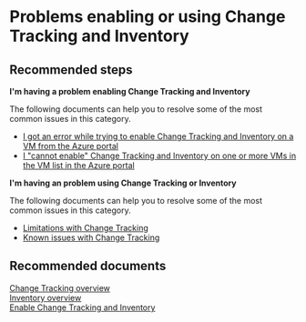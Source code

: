 <properties
    pageTitle="Problems enabling or using Change Tracking and Inventory"
    description="Problems enabling or using Change Tracking and Inventory"
    service="microsoft.automation"
    resource="automationaccounts"
    authors="csand-msft"
    displayOrder="106"
    selfHelpType="resource"
    productPesIds=""
    supportTopicIds=""
    resourceTags=""
    cloudEnvironments="public"
	articleId="621de367-5f63-4e65-b93e-b86ea33ffc7a"
/>

# Problems enabling or using Change Tracking and Inventory

## **Recommended steps**

**I'm having a problem enabling Change Tracking and Inventory**

The following documents can help you to resolve some of the most common issues in this category.

  * [I got an error while trying to enable Change Tracking and Inventory on a VM from the Azure portal](https://docs.microsoft.com/azure/automation/troubleshoot/onboarding)
  * [I "cannot enable" Change Tracking and Inventory on one or more VMs in the VM list in the Azure portal](https://docs.microsoft.com/azure/automation/automation-onboard-solutions-from-browse#troubleshooting)

**I'm having an problem using Change Tracking or Inventory**

The following documents can help you to resolve some of the most common issues in this category.

  * [Limitations with Change Tracking](https://docs.microsoft.com/azure/automation/automation-change-tracking#limitations)
  * [Known issues with Change Tracking](https://docs.microsoft.com/azure/automation/automation-change-tracking#known-issues)


## **Recommended documents**
[Change Tracking overview](https://docs.microsoft.com/azure/automation/automation-change-tracking)<br>
[Inventory overview](https://docs.microsoft.com/azure/automation/automation-vm-inventory)<br>
[Enable Change Tracking and Inventory](https://docs.microsoft.com/azure/automation/automation-onboard-solutions-from-automation-account)


